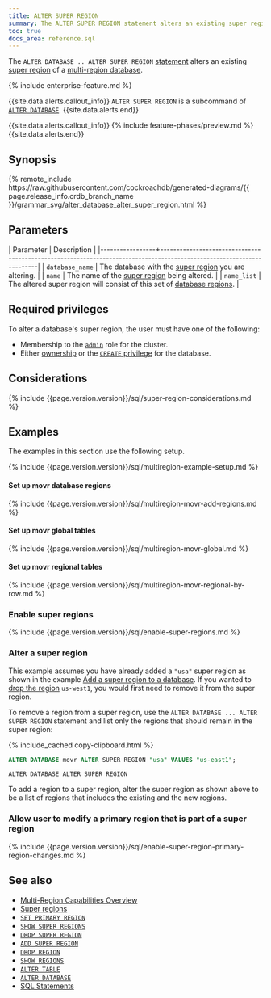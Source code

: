 ```yaml
---
title: ALTER SUPER REGION
summary: The ALTER SUPER REGION statement alters an existing super region to include a different set of regions.
toc: true
docs_area: reference.sql
---
```


The `ALTER DATABASE .. ALTER SUPER REGION` [statement](sql-statements.html) alters an existing [super region](multiregion-overview.html#super-regions) of a [multi-region database](multiregion-overview.html).

{% include enterprise-feature.md %}

{{site.data.alerts.callout_info}}
`ALTER SUPER REGION` is a subcommand of [`ALTER DATABASE`](alter-database.html).
{{site.data.alerts.end}}

{{site.data.alerts.callout_info}}
{% include feature-phases/preview.md %}
{{site.data.alerts.end}}

## Synopsis

<div>
{% remote_include https://raw.githubusercontent.com/cockroachdb/generated-diagrams/{{ page.release_info.crdb_branch_name }}/grammar_svg/alter_database_alter_super_region.html %}
</div>

## Parameters

| Parameter       | Description                                                                                                          |
|-----------------+----------------------------------------------------------------------------------------------------------------------|
| `database_name` | The database with the [super region](multiregion-overview.html#super-regions) you are altering.                      |
| `name`          | The name of the [super region](multiregion-overview.html#super-regions) being altered.                               |
| `name_list`     | The altered super region will consist of this set of [database regions](multiregion-overview.html#database-regions). |

## Required privileges

To alter a database's super region, the user must have one of the following:

- Membership to the [`admin`](security-reference/authorization.html#admin-role) role for the cluster.
- Either [ownership](security-reference/authorization.html#object-ownership) or the [`CREATE` privilege](security-reference/authorization.html#supported-privileges) for the database.

## Considerations

{% include {{page.version.version}}/sql/super-region-considerations.md %}

## Examples

The examples in this section use the following setup.

{% include {{page.version.version}}/sql/multiregion-example-setup.md %}

#### Set up movr database regions

{% include {{page.version.version}}/sql/multiregion-movr-add-regions.md %}

#### Set up movr global tables

{% include {{page.version.version}}/sql/multiregion-movr-global.md %}

#### Set up movr regional tables

{% include {{page.version.version}}/sql/multiregion-movr-regional-by-row.md %}

### Enable super regions

{% include {{page.version.version}}/sql/enable-super-regions.md %}

### Alter a super region

This example assumes you have already added a `"usa"` super region as shown in the example [Add a super region to a database](add-super-region.html#add-a-super-region-to-a-database). If you wanted to [drop the region](drop-region.html) `us-west1`, you would first need to remove it from the super region.

To remove a region from a super region, use the `ALTER DATABASE ... ALTER SUPER REGION` statement and list only the regions that should remain in the super region:

{% include_cached copy-clipboard.html %}
~~~ sql
ALTER DATABASE movr ALTER SUPER REGION "usa" VALUES "us-east1";
~~~

~~~
ALTER DATABASE ALTER SUPER REGION
~~~

To add a region to a super region, alter the super region as shown above to be a list of regions that includes the existing and the new regions.

### Allow user to modify a primary region that is part of a super region

{% include {{page.version.version}}/sql/enable-super-region-primary-region-changes.md %}

## See also

- [Multi-Region Capabilities Overview](multiregion-overview.html)
- [Super regions](multiregion-overview.html#super-regions)
- [`SET PRIMARY REGION`](set-primary-region.html)
- [`SHOW SUPER REGIONS`](show-super-regions.html)
- [`DROP SUPER REGION`](drop-super-region.html)
- [`ADD SUPER REGION`](add-super-region.html)
- [`DROP REGION`](drop-region.html)
- [`SHOW REGIONS`](show-regions.html)
- [`ALTER TABLE`](alter-table.html)
- [`ALTER DATABASE`](alter-database.html)
- [SQL Statements](sql-statements.html)
